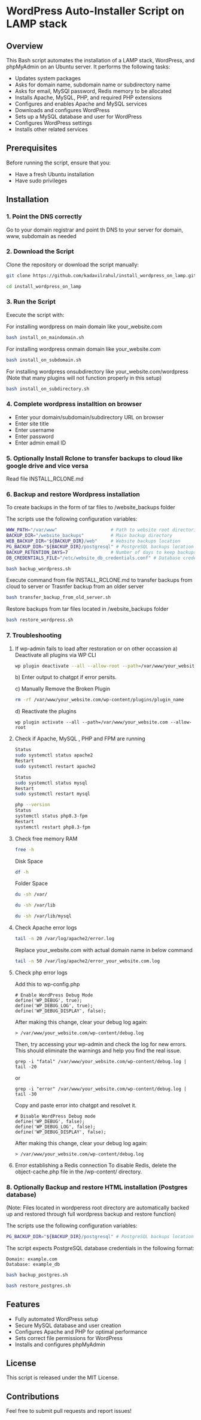 # WordPress Auto-Installer Script on LAMP stack

## Overview

This Bash script automates the installation of a LAMP stack, WordPress, and phpMyAdmin on an Ubuntu server. It performs the following tasks:

* Updates system packages
* Asks for domain name, subdomain name or subdirectory name
* Asks for email, MySQl password, Redis memory to be allocated
* Installs Apache, MySQL, PHP, and required PHP extensions
* Configures and enables Apache and MySQL services
* Downloads and configures WordPress
* Sets up a MySQL database and user for WordPress
* Configures WordPress settings
* Installs other related services

## Prerequisites

Before running the script, ensure that you:

* Have a fresh Ubuntu installation
* Have sudo privileges

## Installation

### 1. Point the DNS correctly
Go to your domain registrar and point th DNS to your server for domain, www, subdomain as needed

### 2.  Download the Script
Clone the repository or download the script manually:

```bash
git clone https://github.com/kadavilrahul/install_wordpress_on_lamp.git
```
```bash
cd install_wordpress_on_lamp
```

### 3. Run the Script

Execute the script with:

For installing wordpress on main domain like your_website.com

```bash
bash install_on_maindomain.sh
```
For installing wordpress onmain domain like your_website.com

```bash
bash install_on_subdomain.sh
```
For installing wordpress onsubdirectory like your_website.com/wordpress
(Note that many plugins will not function properly in this setup)

```bash
bash install_on_subdirectory.sh
```

### 4. Complete wordpress installtion on browser

* Enter your domain/subdomain/subdirectory URL on browser 
* Enter site title
* Enter username
* Enter password
* Enter admin email ID

### 5. Optionally Install Rclone to transfer backups to cloud like google drive and vice versa

Read file INSTALL_RCLONE.md

### 6. Backup and restore Wordpress installation

To create backups in the form of tar files to /website_backups folder

The scripts use the following configuration variables:

```bash
WWW_PATH="/var/www"                    # Path to website root directories
BACKUP_DIR="/website_backups"          # Main backup directory
WEB_BACKUP_DIR="${BACKUP_DIR}/web"     # Website backups location
PG_BACKUP_DIR="${BACKUP_DIR}/postgresql" # PostgreSQL backups location
BACKUP_RETENTION_DAYS=7                # Number of days to keep backups
DB_CREDENTIALS_FILE="/etc/website_db_credentials.conf" # Database credentials file
```

```bash
bash backup_wordpress.sh
```
Execute command from file INSTALL_RCLONE.md to transfer backups from cloud to server
or 
Trasnfer backup from an older server

```bash
bash transfer_backup_from_old_server.sh
```

Restore backups from tar files located in /website_backups folder

```bash
bash restore_wordpress.sh
```

### 7. Troubleshooting

1. If wp-admin fails to load after restoration or on other occassion
   a) Deactivate all plugins via WP CLI
   ```bash
   wp plugin deactivate --all --allow-root --path=/var/www/your_website.com
   ```
   
   b) Enter output to chatgpt if error persits.
   
   c) Manually Remove the Broken Plugin
   ```bash
   rm -rf /var/www/your_website.com/wp-content/plugins/plugin_name
   ```
   
   d) Reactivate the plugins

   ```
   wp plugin activate --all --path=/var/www/your_website.com --allow-root
   ```

3. Check if Apache, MySQL , PHP and FPM are running
   ```bash
   Status
   sudo systemctl status apache2
   Restart
   sudo systemctl restart apache2
   ```

   ```bash
   Status
   sudo systemctl status mysql
   Restart
   sudo systemctl restart mysql
   ```
   
   ```bash
   php --version
   Status
   systemctl status php8.3-fpm
   Restart
   systemctl restart php8.3-fpm
   ```

4. Check free memory
   RAM
   ```bash
   free -h
   ```
   Disk Space
   ```bash
   df -h
   ```
   Folder Space
   ```bash
   du -sh /var/
   ```
   ```bash
   du -sh /var/lib
   ```
   ```bash
   du -sh /var/lib/mysql
   ```
   
5. Check Apache error logs

   ```bash
   tail -n 20 /var/log/apache2/error.log
   ```
   Replace your_website.com with actual domain name in below command
   ```bash
   tail -n 50 /var/log/apache2/error_your_website.com.log
   ```
6. Check php error logs

   Add this to wp-config.php
   ```
   # Enable WordPress Debug Mode
   define('WP_DEBUG', true);
   define('WP_DEBUG_LOG', true);
   define('WP_DEBUG_DISPLAY', false);
   ```
   After making this change, clear your debug log again:
   ```
   > /var/www/your_website.com/wp-content/debug.log
   ```
   Then, try accessing your wp-admin and check the log for new errors.
   This should eliminate the warnings and help you find the real issue.

   ```
   grep -i "fatal" /var/www/your_website.com/wp-content/debug.log | tail -20
   ```
   or
   ```
   grep -i "error" /var/www/your_website.com/wp-content/debug.log | tail -30
   ```
   Copy and paste error into chatgpt and resolvet it.

   ```
   # Disable WordPress Debug mode
   define('WP_DEBUG', false);
   define('WP_DEBUG_LOG', false);
   define('WP_DEBUG_DISPLAY', false);
   ```

   After making this change, clear your debug log again:
   ```
   > /var/www/your_website.com/wp-content/debug.log
   ```

   
8. Error establishing a Redis connection
   To disable Redis, delete the object-cache.php file in the /wp-content/ directory.

### 8. Optionally Backup and restore HTML installation (Postgres database)
(Note: Files located in wordperess root directory are automatically backed up and restored through full wordpress backup and restore function)

The scripts use the following configuration variables:

```bash
PG_BACKUP_DIR="${BACKUP_DIR}/postgresql" # PostgreSQL backups location
```
The script expects PostgreSQL database credentials in the following format:

```
Domain: example.com
Database: example_db
```

```bash
bash backup_postgres.sh
```
```bash
bash restore_postgres.sh
```

## Features

* Fully automated WordPress setup
* Secure MySQL database and user creation
* Configures Apache and PHP for optimal performance
* Sets correct file permissions for WordPress
* Installs and configures phpMyAdmin

## License

This script is released under the MIT License.


## Contributions

Feel free to submit pull requests and report issues!
